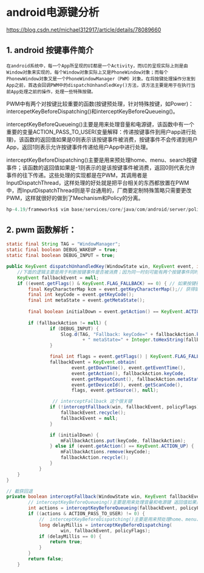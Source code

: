 # android电源键分析

https://blog.csdn.net/michael312917/article/details/78089660

## 1. android 按键事件简介

    在android系统中，每一个App所呈现的UI都是一个Activity，而UI的呈现实际上则是由Window对象来实现的，每个Window对象实际上又是PhoneWindow对象；而每个PhonewWindow对象又是一个PhoneWindowManager（PWM）对象。在将按键处理操作分发到App之前，首选会回调PWM中的dispatchUnhandledKey()方法，该方法主要是用于在执行当前App处理之前的操作，处理一些特殊按键。

   PWM中有两个对按键比较重要的函数(按键预处理，针对特殊按键，如Power)：intercepetKeyBeforeDispatching()和interceptKeyBeforeQueueing()。

   interceptKeyBeforeQueueing()主要是用来处理音量和电源键，该函数中有一个重要的变量ACTION_PASS_TO_USER(变量解释：传递按键事件到用户app进行处理)，该函数的返回值如果是0则表示该按键事件被消费，按键事件不会传递到用户App，返回1则表示允许按键事件传递给用户App中进行处理。

   interceptKeyBeforeDispatching()主要是用来预处理home、menu、search按键事件；该函数的返回值如果是-1则表示的是该按键事件被消费，返回0则代表允许事件的往下传递。这些处理的实现都是在PWM，其调用者是InputDispatchThread，这样处理的好处就是把平台相关的东西都放置在PWM中，而InputDispatchThread则是平台通用的，厂商要定制特殊策略只需要更改PWM，这样就很好的做到了Mechanism和Policy的分离。

```java
hp-4.19/frameworks$ vim base/services/core/java/com/android/server/policy/PhoneWindowManager.java +6518
```

## 2. pwm 函数解析：

```java
static final String TAG = "WindowManager";
static final boolean DEBUG_WAKEUP = true;
static final boolean DEBUG_INPUT = true;

public KeyEvent dispatchUnhandledKey(WindowState win, KeyEvent event, int policyFlags) {
    //下面的逻辑主要是用于判断按键事件是否被消费；因为同一时刻可能有两个按键事件同时触发，如组合键(Power+音量下键实现截屏)，则必须判断该逻辑表明一个按键还未消费
    KeyEvent fallbackEvent = null;
    if ((event.getFlags() & KeyEvent.FLAG_FALLBACK) == 0) { // 如果按键被按下
        final KeyCharacterMap kcm = event.getKeyCharacterMap();// 获得键盘映射----字符映射KeyCharacterMap
        final int keyCode = event.getKeyCode();
        final int metaState = event.getMetaState();
        
        final boolean initialDown = event.getAction() == KeyEvent.ACTION_DOWN && event.getRepeatCount() == 0; // 判断是否为第一次按下：
        
        if (fallbackAction != null) {                                                                                                                                                                          
                if (DEBUG_INPUT) {
                    Slog.d(TAG, "Fallback: keyCode=" + fallbackAction.keyCode
                            + " metaState=" + Integer.toHexString(fallbackAction.metaState));
                }    

                final int flags = event.getFlags() | KeyEvent.FLAG_FALLBACK;
                fallbackEvent = KeyEvent.obtain(
                        event.getDownTime(), event.getEventTime(),
                        event.getAction(), fallbackAction.keyCode,
                        event.getRepeatCount(), fallbackAction.metaState,
                        event.getDeviceId(), event.getScanCode(),
                        flags, event.getSource(), null);

            　　　// interceptFallback 这个很关键
                if (!interceptFallback(win, fallbackEvent, policyFlags)) {
                    fallbackEvent.recycle();
                    fallbackEvent = null;
                }

                if (initialDown) {
                    mFallbackActions.put(keyCode, fallbackAction);
                } else if (event.getAction() == KeyEvent.ACTION_UP) {
                    mFallbackActions.remove(keyCode);
                    fallbackAction.recycle();
                }
            }
    }
}
```

```java
// 截获回退 
private boolean interceptFallback(WindowState win, KeyEvent fallbackEvent, int policyFlags) {
    	// interceptKeyBeforeQueueing()主要是用来处理音量和电源键 返回值如果是0则表示该按键事件被消费
        int actions = interceptKeyBeforeQueueing(fallbackEvent, policyFlags);
        if ((actions & ACTION_PASS_TO_USER) != 0) {
            //  interceptKeyBeforeDispatching()主要是用来预处理home、menu、search按键事件
            long delayMillis = interceptKeyBeforeDispatching(
                    win, fallbackEvent, policyFlags);
            if (delayMillis == 0) {
                return true;
            }
        }
        return false;
    }
```

